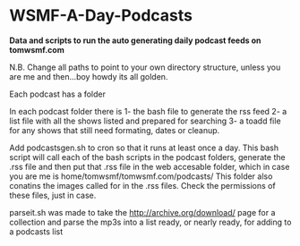 # WSMF-A-Day-Podcasts

**Data and scripts to run the auto generating daily podcast feeds on tomwsmf.com**

N.B. Change all paths to point to your own directory structure, unless you are me and then...boy howdy its all golden. 

Each podcast has a folder

In each podcast folder there is 
1- the bash file to generate the rss feed 
2- a list file with all the shows listed and prepared for searching
3- a toadd file for any shows that still need formating, dates or cleanup. 

Add podcastsgen.sh  to cron so that it runs at least once a day.  This bash script will call each of the  bash scripts in the podcast folders, generate the .rss file and then put that .rss file in the web accesable  folder, which in case you are me is home/tomwsmf/tomwsmf.com/podcasts/ This folder also conatins the images called for in the .rss files. 
Check the permissions of these files, just in case. 


parseit.sh was made to take the http://archive.org/download/  page for a collection and parse the mp3s into a list ready, or nearly ready, for adding to a podcasts list
